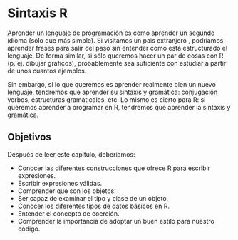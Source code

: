 





# Sintaxis R

Aprender un lenguaje de programación es como aprender un segundo idioma (sólo
que más simple). Si visitamos un pais extranjero , podríamos aprender frases para
salir del paso sin entender como está estructurado el lenguaje. De forma similar,
si sólo queremos hacer un par de cosas con R (p. ej. dibujar gráficos), probablemente
sea suficiente con estudiar a partir de unos cuantos ejemplos.

Sin embargo, si lo que queremos es aprender realmente bien un nuevo lenguaje, tendremos
que aprender su sintaxis y gramática: conjugación verbos, estructuras gramaticales, etc.
Lo mismo es cierto para R: si queremos aprender a programar en R, tendremos que 
aprender la sintaxis y gramática.


## Objetivos

Después de leer este capítulo, deberíamos:

- Conocer las diferentes construcciones que ofrece R para escribir expresiones.
- Escribir expresiones válidas.
- Comprender que son los objetos.
- Ser capaz de examinar el tipo y clase de un objeto.
- Conocer los diferentes tipos de datos básicos en R.
- Entender el concepto de coerción.
- Comprender la importancia de adoptar un buen estilo para nuestro código.
